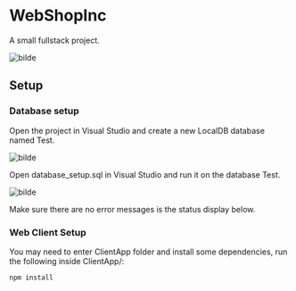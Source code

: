 # WebShopInc

A small fullstack project. 


![bilde](https://user-images.githubusercontent.com/13052214/202025826-bfdf176a-6b75-4fa0-a749-a7f50908fcf0.png)

## Setup


### Database setup
Open the project in Visual Studio and create a new LocalDB database named Test.

![bilde](https://user-images.githubusercontent.com/13052214/202029264-e675888a-288c-4fe1-a98b-f8dffabb739d.png)

Open database_setup.sql in Visual Studio and run it on the database Test. 

![bilde](https://user-images.githubusercontent.com/13052214/202030383-4994239d-a578-4015-94f8-df29f93e1e43.png)

Make sure there are no error messages is the status display below. 

### Web Client Setup

You may need to enter ClientApp folder and install some dependencies, run the following inside ClientApp/:
```
npm install
```

